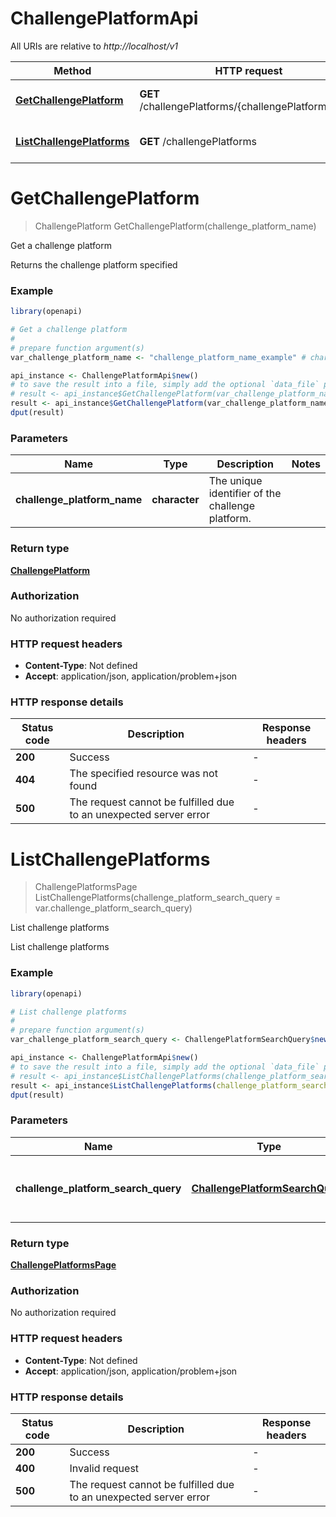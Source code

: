 # ChallengePlatformApi

All URIs are relative to _http://localhost/v1_

| Method                                                                       | HTTP request                                        | Description              |
| ---------------------------------------------------------------------------- | --------------------------------------------------- | ------------------------ |
| [**GetChallengePlatform**](ChallengePlatformApi.md#GetChallengePlatform)     | **GET** /challengePlatforms/{challengePlatformName} | Get a challenge platform |
| [**ListChallengePlatforms**](ChallengePlatformApi.md#ListChallengePlatforms) | **GET** /challengePlatforms                         | List challenge platforms |

# **GetChallengePlatform**

> ChallengePlatform GetChallengePlatform(challenge_platform_name)

Get a challenge platform

Returns the challenge platform specified

### Example

```R
library(openapi)

# Get a challenge platform
#
# prepare function argument(s)
var_challenge_platform_name <- "challenge_platform_name_example" # character | The unique identifier of the challenge platform.

api_instance <- ChallengePlatformApi$new()
# to save the result into a file, simply add the optional `data_file` parameter, e.g.
# result <- api_instance$GetChallengePlatform(var_challenge_platform_namedata_file = "result.txt")
result <- api_instance$GetChallengePlatform(var_challenge_platform_name)
dput(result)
```

### Parameters

| Name                        | Type          | Description                                      | Notes |
| --------------------------- | ------------- | ------------------------------------------------ | ----- |
| **challenge_platform_name** | **character** | The unique identifier of the challenge platform. |

### Return type

[**ChallengePlatform**](ChallengePlatform.md)

### Authorization

No authorization required

### HTTP request headers

- **Content-Type**: Not defined
- **Accept**: application/json, application/problem+json

### HTTP response details

| Status code | Description                                                       | Response headers |
| ----------- | ----------------------------------------------------------------- | ---------------- |
| **200**     | Success                                                           | -                |
| **404**     | The specified resource was not found                              | -                |
| **500**     | The request cannot be fulfilled due to an unexpected server error | -                |

# **ListChallengePlatforms**

> ChallengePlatformsPage ListChallengePlatforms(challenge_platform_search_query = var.challenge_platform_search_query)

List challenge platforms

List challenge platforms

### Example

```R
library(openapi)

# List challenge platforms
#
# prepare function argument(s)
var_challenge_platform_search_query <- ChallengePlatformSearchQuery$new(123, 123, ChallengePlatformSort$new(), ChallengePlatformDirection$new(), "searchTerms_example") # ChallengePlatformSearchQuery | The search query used to find challenge platforms. (Optional)

api_instance <- ChallengePlatformApi$new()
# to save the result into a file, simply add the optional `data_file` parameter, e.g.
# result <- api_instance$ListChallengePlatforms(challenge_platform_search_query = var_challenge_platform_search_querydata_file = "result.txt")
result <- api_instance$ListChallengePlatforms(challenge_platform_search_query = var_challenge_platform_search_query)
dput(result)
```

### Parameters

| Name                                | Type                                    | Description                                        | Notes      |
| ----------------------------------- | --------------------------------------- | -------------------------------------------------- | ---------- |
| **challenge_platform_search_query** | [**ChallengePlatformSearchQuery**](.md) | The search query used to find challenge platforms. | [optional] |

### Return type

[**ChallengePlatformsPage**](ChallengePlatformsPage.md)

### Authorization

No authorization required

### HTTP request headers

- **Content-Type**: Not defined
- **Accept**: application/json, application/problem+json

### HTTP response details

| Status code | Description                                                       | Response headers |
| ----------- | ----------------------------------------------------------------- | ---------------- |
| **200**     | Success                                                           | -                |
| **400**     | Invalid request                                                   | -                |
| **500**     | The request cannot be fulfilled due to an unexpected server error | -                |
